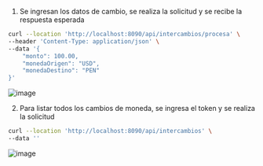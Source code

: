  
1. Se ingresan los datos de cambio, se realiza la solicitud y se recibe
   la respuesta esperada

```bash
curl --location 'http://localhost:8090/api/intercambios/procesa' \
--header 'Content-Type: application/json' \
--data '{
    "monto": 100.00,
    "monedaOrigen": "USD",
    "monedaDestino": "PEN"
}'
```

![image](https://github.com/user-attachments/assets/138a52d4-bf03-4bec-80ac-7f47b7800879)

2. Para listar todos los cambios de moneda, se ingresa el token y se realiza
   la solicitud

```bash
curl --location 'http://localhost:8090/api/intercambios' \
--data ''
```
![image](https://github.com/user-attachments/assets/b12b8dad-cede-4479-989d-502f7aef829b)








